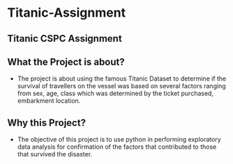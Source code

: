 # Titanic-Assignment
## Titanic CSPC Assignment

## What the Project is about? 
* The project is about using the famous Titanic Dataset to determine if the survival of travellers on the vessel was based on several factors ranging from sex, age, class which was determined by the ticket purchased, embarkment location.
## Why this Project?
* The objective of this project is to use python in performing exploratory data analysis for confirmation of the factors that contributed to those that survived the disaster.
